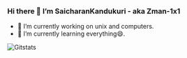 ### Hi there 👋 I’m SaicharanKandukuri - aka Zman-1x1

- 🔭 I’m currently working on unix and computers.
- 🌱 I’m currently learning everything😄.

![Gitstats](https://github-readme-stats1.saicharankandukuri.vercel.app/api?username=SaicharanKandukuri)
<!--
**SaicharanKandukuri/SaicharanKandukuri** is a ✨ _special_ ✨ repository because its `README.md` (this file) appears on your GitHub profile.

Here are some ideas to get you started:

- 🔭 I’m currently working on ...
- 🌱 I’m currently learning ...
- 👯 I’m looking to collaborate on ...
- 🤔 I’m looking for help with ...
- 💬 Ask me about ...
- 📫 How to reach me: ...
- 😄 Pronouns: ...
- ⚡ Fun fact: ...
-->
